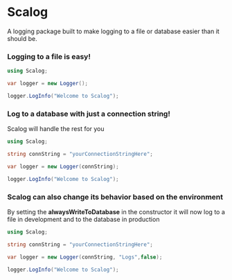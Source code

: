 # Scalog
A logging package built to make logging to a file or database easier than it should be.

### Logging to a file is easy!

```csharp
using Scalog;

var logger = new Logger();

logger.LogInfo("Welcome to Scalog");
```

### Log to a database with just a connection string!
Scalog will handle the rest for you

```csharp
using Scalog;

string connString = "yourConnectionStringHere";

var logger = new Logger(connString);

logger.LogInfo("Welcome to Scalog");
```

### Scalog can also change its behavior based on the environment
By setting the **alwaysWriteToDatabase** in the constructor it will now log to a file in development and to the database in production

```csharp
using Scalog;

string connString = "yourConnectionStringHere";

var logger = new Logger(connString, "Logs",false);

logger.LogInfo("Welcome to Scalog");
```
